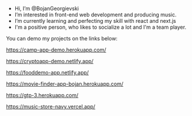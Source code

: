 - Hi, I’m @BojanGeorgievski
- I’m interested in front-end web development and producing music.
- I’m currently learning and perfecting my skill with react and next.js
- I'm a positive person, who likes to socialize a lot and I'm a team player.

You can demo my projects on the links below:

https://camp-app-demo.herokuapp.com/

https://cryptoapp-demo.netlify.app/

https://fooddemo-app.netlify.app/

https://movie-finder-app-bojan.herokuapp.com/

https://gtp-3.herokuapp.com/

https://music-store-navy.vercel.app/
